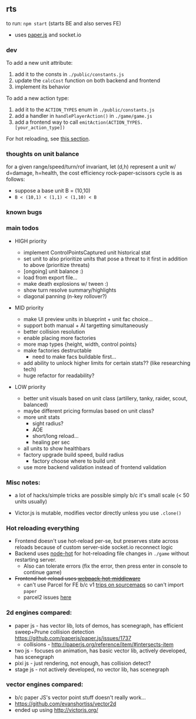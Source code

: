## rts

to run: `npm start` (starts BE and also serves FE)

- uses [paper.js](http://paperjs.org/about/) and socket.io

### dev

To add a new unit attribute:

1.  add it to the consts in `./public/constants.js`
2.  update the `calcCost` function on both backend and frontend
3.  implement its behavior

To add a new action type:

1.  add it to the `ACTION_TYPES` enum in `./public/constants.js`
2.  add a handler in `handlePlayerAction()` in `./game/game.js`
3.  add a frontend way to call `emitAction(ACTION_TYPES.[your_action_type])`

For hot reloading, see [this section](./README.md#Hot-reloading-everything).

### thoughts on unit balance

for a given range/speed/turn/rof invariant, let (d,h) represent a unit w/ d=damage, h=health, the cost efficiency rock-paper-scissors cycle is as follows:

- suppose a base unit B = (10,10)
- `B < (10,1) < (1,1) < (1,10) < B`

### known bugs

### main todos

- HIGH priority

  - implement ControlPointsCaptured unit historical stat
  - set unit to also prioritize units that pose a threat to it first in addition to above (prioritize threats)
  - [ongoing] unit balance :)
  - load from export file...
  - make death explosions w/ tween :)
  - show turn resolve summary/highlights
  - diagonal panning (n-key rollover?)

- MID priority

  - make UI preview units in blueprint + unit fac choice...
  - support both manual + AI targetting simultaneously
  - better collision resolution
  - enable placing more factories
  - more map types {height, width, control points}
  - make factories destructable
    - need to make facs buildable first...
  - add ability to unlock higher limits for certain stats?? (like researching tech)
  - huge refactor for readability?

- LOW priority
  - better unit visuals based on unit class (artillery, tanky, raider, scout, balanced)
  - maybe different pricing formulas based on unit class?
  - more unit stats
    - sight radius?
    - AOE
    - short/long reload...
    - healing per sec
  - all units to show healthbars
  - factory upgrade build speed, build radius
    - factory choose where to build unit
  - use more backend validation instead of frontend validation

### Misc notes:

- a lot of hacks/simple tricks are possible simply b/c it's small scale (< 50 units usually)

- Victor.js is mutable, modifies vector directly unless you use `.clone()`

### Hot reloading everything

- Frontend doesn't use hot-reload per-se, but preserves state across reloads because of custom server-side socket.io reconnect logic
- Backend uses [node-hot](https://github.com/mihe/node-hot) for hot-reloading file changes in `./game` without restarting server.
  - Also can tolerate errors (fix the error, then press enter in console to continue game)
- ~~Frontend hot-reload uses [webpack-hot-middleware](https://github.com/webpack-contrib/webpack-hot-middleware/tree/master/example)~~
  - can't use Parcel for FE b/c v1 [trips on sourcemaps](https://github.com/parcel-bundler/parcel/pull/2427) so can't import `paper`
  - parcel2 issues [here](https://github.com/parcel-bundler/parcel/issues/3377)

### 2d engines compared:

- paper js - has vector lib, lots of demos, has scenegraph, has efficient sweep+Prune collision detection https://github.com/paperjs/paper.js/issues/1737
  - collisions - http://paperjs.org/reference/item/#intersects-item
- two js - focuses on animation, has basic vector lib, actively developed, has scenegraph
- pixi js - just rendering, not enough, has collision detect?
- stage js - not actively developed, no vector lib, has scenegraph

### vector engines compared:

- b/c paper JS's vector point stuff doesn't really work...
- https://github.com/evanshortiss/vector2d
- ended up using http://victorjs.org/
